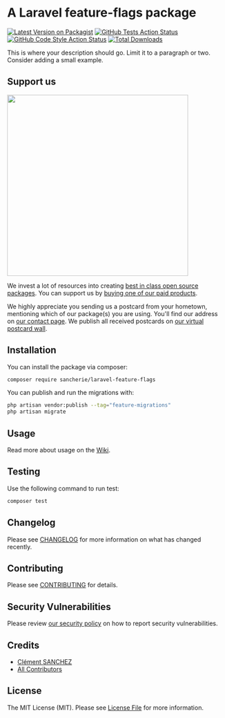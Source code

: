 # A Laravel feature-flags package

[![Latest Version on Packagist](https://img.shields.io/packagist/v/sancherie/feature.svg?style=flat-square)](https://packagist.org/packages/sancherie/laravel-feature-flags)
[![GitHub Tests Action Status](https://img.shields.io/github/workflow/status/sancherie/feature/run-tests?label=tests)](https://github.com/sancherie/laravel-feature-flags/actions?query=workflow%3Arun-tests+branch%3Amain)
[![GitHub Code Style Action Status](https://img.shields.io/github/workflow/status/sancherie/laravel-feature-flags/Check%20&%20fix%20styling?label=code%20style)](https://github.com/sancherie/feature/actions?query=workflow%3A"Check+%26+fix+styling"+branch%3Amain)
[![Total Downloads](https://img.shields.io/packagist/dt/sancherie/feature.svg?style=flat-square)](https://packagist.org/packages/sancherie/laravel-feature-flags)

This is where your description should go. Limit it to a paragraph or two. Consider adding a small example.

## Support us

[<img src="https://github-ads.s3.eu-central-1.amazonaws.com/Feature.jpg?t=1" width="419px" />](https://spatie.be/github-ad-click/Feature)

We invest a lot of resources into creating [best in class open source packages](https://spatie.be/open-source). You can
support us by [buying one of our paid products](https://spatie.be/open-source/support-us).

We highly appreciate you sending us a postcard from your hometown, mentioning which of our package(s) you are using.
You'll find our address on [our contact page](https://spatie.be/about-us). We publish all received postcards
on [our virtual postcard wall](https://spatie.be/open-source/postcards).

## Installation

You can install the package via composer:

```bash
composer require sancherie/laravel-feature-flags
```

You can publish and run the migrations with:

```bash
php artisan vendor:publish --tag="feature-migrations"
php artisan migrate
```

## Usage

Read more about usage on the [Wiki](https://github.com/sancherie/laravel-feature-flags/wiki).

## Testing
Use the following command to run test:
```bash
composer test
```

## Changelog

Please see [CHANGELOG](CHANGELOG.md) for more information on what has changed recently.

## Contributing

Please see [CONTRIBUTING](https://github.com/spatie/.github/blob/main/CONTRIBUTING.md) for details.

## Security Vulnerabilities

Please review [our security policy](../../security/policy) on how to report security vulnerabilities.

## Credits

- [Clément SANCHEZ](https://github.com/sancherie)
- [All Contributors](../../contributors)

## License

The MIT License (MIT). Please see [License File](LICENSE.md) for more information.
